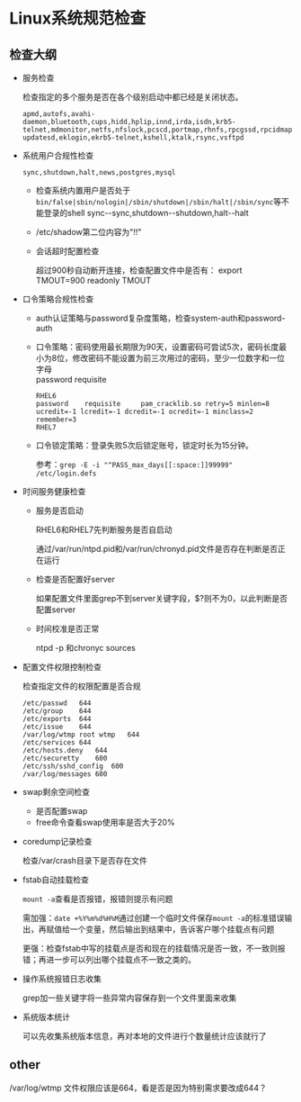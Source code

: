 # Linux系统规范检查

## 检查大纲

- 服务检查

  检查指定的多个服务是否在各个级别启动中都已经是关闭状态。

  ```
  apmd,autofs,avahi-daemon,bluetooth,cups,hidd,hplip,innd,irda,isdn,krb5-telnet,mdmonitor,netfs,nfslock,pcscd,portmap,rhnfs,rpcgssd,rpcidmapd,sendmail,yum-updatesd,eklogin,ekrb5-telnet,kshell,ktalk,rsync,vsftpd
  ```

- 系统用户合规性检查

  ```
  sync,shutdown,halt,news,postgres,mysql
  ```

  - 检查系统内置用户是否处于`bin/false|sbin/nologin|/sbin/shutdown|/sbin/halt|/sbin/sync`等不能登录的shell 
    sync--sync,shutdown--shutdown,halt--halt
    
  - /etc/shadow第二位内容为"!!"

  - 会话超时配置检查

    超过900秒自动断开连接，检查配置文件中是否有：
    export TMOUT=900
    readonly TMOUT

- 口令策略合规性检查

  - auth认证策略与password复杂度策略，检查system-auth和password-auth

  - 口令策略：密码使用最长期限为90天，设置密码可尝试5次，密码长度最小为8位，修改密码不能设置为前三次用过的密码，至少一位数字和一位字母  
    password requisite
    
    ```
    RHEL6
    password    requisite     pam_cracklib.so retry=5 minlen=8 ucredit=-1 lcredit=-1 dcredit=-1 ocredit=-1 minclass=2 remember=3
    RHEL7
    
    ```
    
  - 口令锁定策略：登录失败5次后锁定账号，锁定时长为15分钟。

    参考：`grep -E -i "^PASS_max_days[[:space:]]99999" /etc/login.defs `

- 时间服务健康检查

  - 服务是否启动

    RHEL6和RHEL7先判断服务是否自启动

    通过/var/run/ntpd.pid和/var/run/chronyd.pid文件是否存在判断是否正在运行

  - 检查是否配置好server

    如果配置文件里面grep不到server关键字段，$?则不为0，以此判断是否配置server

  - 时间校准是否正常

    ntpd -p 和chronyc sources

- 配置文件权限控制检查

  检查指定文件的权限配置是否合规

  ```
  /etc/passwd	644
  /etc/group	644
  /etc/exports	644
  /etc/issue	644
  /var/log/wtmp root wtmp	644
  /etc/services	644
  /etc/hosts.deny	644
  /etc/securetty	600
  /etc/ssh/sshd_config	600
  /var/log/messages	600
  ```

- swap剩余空间检查

  - 是否配置swap
  - free命令查看swap使用率是否大于20%

- coredump记录检查

  检查/var/crash目录下是否存在文件

- fstab自动挂载检查

  `mount -a`查看是否报错，报错则提示有问题

  需加强：`date +%Y%m%d%H%M`通过创建一个临时文件保存`mount -a`的标准错误输出，再赋值给一个变量，然后输出到结果中，告诉客户哪个挂载点有问题

  更强：检查fstab中写的挂载点是否和现在的挂载情况是否一致，不一致则报错；再进一步可以列出哪个挂载点不一致之类的。

- 操作系统报错日志收集

  grep加一些关键字将一些异常内容保存到一个文件里面来收集

- 系统版本统计

  可以先收集系统版本信息，再对本地的文件进行个数量统计应该就行了



## other

/var/log/wtmp 文件权限应该是664，看是否是因为特别需求要改成644？

